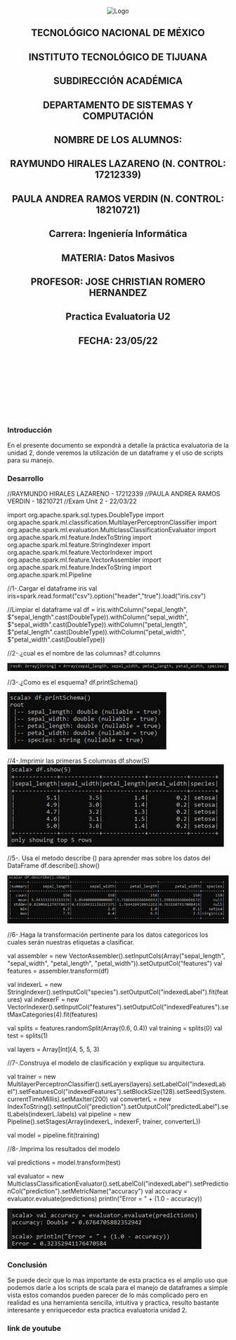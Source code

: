 <p align="center">
    <img alt="Logo" src="https://www.tijuana.tecnm.mx/wp-content/uploads/2021/08/liston-de-logos-oficiales-educacion-tecnm-FEB-2021.jpg" width=850 height=250>
</p>

<H2><p align="Center">TECNOLÓGICO NACIONAL DE MÉXICO</p></H2>

<H2><p align="Center">INSTITUTO TECNOLÓGICO DE TIJUANA</p></H2>

<H2><p align="Center">SUBDIRECCIÓN ACADÉMICA</p></H2>

<H2><p align="Center">DEPARTAMENTO DE SISTEMAS Y COMPUTACIÓN</p></H2>

<H2><p align="Center">NOMBRE DE LOS ALUMNOS: </p></H2>

<H2><p align="Center">RAYMUNDO HIRALES LAZARENO (N. CONTROL: 17212339)</p></H2>

<H2><p align="Center">PAULA ANDREA RAMOS VERDIN (N. CONTROL: 18210721)</p></H2>

<H2><p align="Center">Carrera: Ingeniería Informática</p></H2>

<H2><p align="Center">MATERIA: Datos Masivos</p></H2>

<H2><p align="Center">PROFESOR: JOSE CHRISTIAN ROMERO HERNANDEZ</p></H2>

<H2><p align="Center">Practica Evaluatoria U2</p></H2>

<H2><p align="Center">FECHA: 23/05/22</p></H2>

<br>
<br>
<br>
<br>
<br>
<br>
<br>
<br>

### Introducción
En el presente documento se expondrá a detalle la práctica evaluatoria de la unidad 2, donde veremos la utilización de un dataframe y el uso de scripts para su manejo.

### Desarrollo
//RAYMUNDO HIRALES LAZARENO - 17212339
//PAULA ANDREA RAMOS VERDIN - 18210721
//Exam Unit 2 - 22/03/22

import org.apache.spark.sql.types.DoubleType
import org.apache.spark.ml.classification.MultilayerPerceptronClassifier
import org.apache.spark.ml.evaluation.MulticlassClassificationEvaluator
import org.apache.spark.ml.feature.IndexToString
import org.apache.spark.ml.feature.StringIndexer
import org.apache.spark.ml.feature.VectorIndexer
import org.apache.spark.ml.feature.VectorAssembler
import org.apache.spark.ml.feature.IndexToString
import org.apache.spark.ml.Pipeline

//1-.Cargar el dataframe iris
val iris=spark.read.format("csv").option("header","true").load("iris.csv")

//Limpiar el dataframe
val df = iris.withColumn("sepal_length", $"sepal_length".cast(DoubleType)).withColumn("sepal_width", $"sepal_width".cast(DoubleType)).withColumn("petal_length", $"petal_length".cast(DoubleType)).withColumn("petal_width", $"petal_width".cast(DoubleType))

//2-.¿cual es el nombre de las columnas?
df.columns

<img alt="Evidence1" src="./../Evaluation/IMG/1.PNG">

//3-.¿Como es el esquema?
df.printSchema()

<img alt="Evidence1" src="./../Evaluation/IMG/2.PNG">

//4-.Imprimir las primeras 5 columnas
df.show(5)
<img alt="Evidence1" src="./../Evaluation/IMG/3.PNG">

//5-. Usa el metodo describe () para aprender mas sobre los datos del DataFrame
df.describe().show()

<img alt="Evidence1" src="./../Evaluation/IMG/4.PNG">

//6-.Haga la transformación pertinente para los datos categoricos los cuales serán nuestras etiquetas a clasificar.

val assembler = new VectorAssembler().setInputCols(Array("sepal_length", "sepal_width", "petal_length", "petal_width")).setOutputCol("features")
val features = assembler.transform(df)

val indexerL = new StringIndexer().setInputCol("species").setOutputCol("indexedLabel").fit(features)
val indexerF = new VectorIndexer().setInputCol("features").setOutputCol("indexedFeatures").setMaxCategories(4).fit(features)

val splits = features.randomSplit(Array(0.6, 0.4))
val training = splits(0)
val test = splits(1)

val layers = Array[Int](4, 5, 5, 3)


//7-.Construya el modelo de clasificación y explique su arquitectura.

val trainer = new MultilayerPerceptronClassifier().setLayers(layers).setLabelCol("indexedLabel").setFeaturesCol("indexedFeatures").setBlockSize(128).setSeed(System.currentTimeMillis).setMaxIter(200)
val converterL = new IndexToString().setInputCol("prediction").setOutputCol("predictedLabel").setLabels(indexerL.labels)
val pipeline = new Pipeline().setStages(Array(indexerL, indexerF, trainer, converterL))

val model = pipeline.fit(training)

//8-.Imprima los resultados del modelo

val predictions = model.transform(test)

val evaluator = new MulticlassClassificationEvaluator().setLabelCol("indexedLabel").setPredictionCol("prediction").setMetricName("accuracy")
val accuracy = evaluator.evaluate(predictions)
println("Error = " + (1.0 - accuracy))

<img alt="Evidence1" src="./../Evaluation/IMG/5.PNG">

### Conclusión
Se puede decir que lo mas importante de esta practica es el amplio uso que podemos darle a los scripts de scala para el manejo de dataframes a simple vista estos comandos pueden parecer de lo más complicado pero en realidad es una herramienta sencilla, intuitiva y practica, resulto bastante interesante y enriquecedor esta practica evaluatoria unidad 2.

### link de youtube
